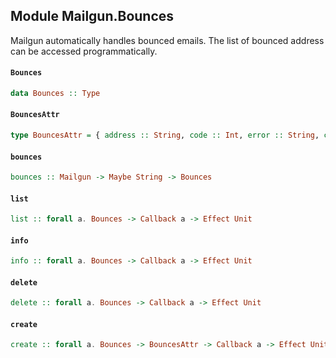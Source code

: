 ## Module Mailgun.Bounces

Mailgun automatically handles bounced emails. The list of bounced
address can be accessed programmatically.

#### `Bounces`

``` purescript
data Bounces :: Type
```

#### `BouncesAttr`

``` purescript
type BouncesAttr = { address :: String, code :: Int, error :: String, created_at :: Effect Date }
```

#### `bounces`

``` purescript
bounces :: Mailgun -> Maybe String -> Bounces
```

#### `list`

``` purescript
list :: forall a. Bounces -> Callback a -> Effect Unit
```

#### `info`

``` purescript
info :: forall a. Bounces -> Callback a -> Effect Unit
```

#### `delete`

``` purescript
delete :: forall a. Bounces -> Callback a -> Effect Unit
```

#### `create`

``` purescript
create :: forall a. Bounces -> BouncesAttr -> Callback a -> Effect Unit
```


